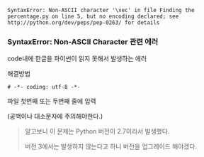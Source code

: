 

```
SyntaxError: Non-ASCII character '\xec' in file Finding the percentage.py on line 5, but no encoding declared; see http://python.org/dev/peps/pep-0263/ for details
```



### SyntaxError: Non-ASCII Character 관련 에러

code내에 한글을 파이썬이 읽지 못해서 발생하는 에러



해결방법

```
# -*- coding: utf-8 -*- 
```

파일 첫번째 또는 두번째 줄에 입력

(공백이나 대소문자에 주의해야한다.)



> 알고보니 이 문제는 Python 버전이 2.7이라서 발생했다.
>
> 버전 3에서는 발생하지 않는다고 하니 버전을 업그레이드 해야겠다.